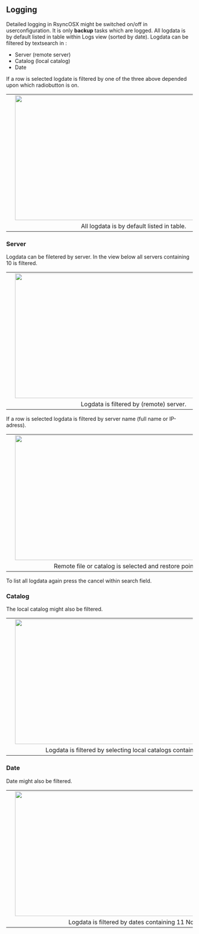 <h2>Logging</h2>

Detailed logging in RsyncOSX might be switched on/off in userconfiguration. It is only <b>backup</b> tasks which are logged. All logdata is by default listed in table within Logs view (sorted by date). Logdata can be filtered by textsearch in :

<ul>
<li>Server (remote server)</li>
<li>Catalog (local catalog)</li>
<li>Date</li>
</ul>

If a row is selected logdate is filtered by one of the three above depended upon which radiobutton is on. 


<table align="center" cellpadding="0" cellspacing="0" class="tr-caption-container" style="margin-left: auto; margin-right: auto; text-align: center;">
<tbody>
<tr><td style="text-align: center;">
<a href="https://1.bp.blogspot.com/-pRAT6BhfotI/WCc4JrBKzCI/AAAAAAAAL9Q/DsSa8F_Dna4Js7JVbVwKUd0PTc1iHAIZQCLcB/s1600/Screen%2BShot%2B2016-11-12%2Bat%2B16.35.18.png" imageanchor="1" style="margin-left: 1em; margin-right: 1em;"><img border="0" height="336" src="https://1.bp.blogspot.com/-pRAT6BhfotI/WCc4JrBKzCI/AAAAAAAAL9Q/DsSa8F_Dna4Js7JVbVwKUd0PTc1iHAIZQCLcB/s640/Screen%2BShot%2B2016-11-12%2Bat%2B16.35.18.png" width="640" /></a></a></td></tr>
<tr><td class="tr-caption" style="text-align: center;">All logdata is by default listed in table.</td></tr>
</tbody>
</table>

<h3>Server</h3>

Logdata can be filetered by server. In the view below all servers containing 10 is filtered. 

<table align="center" cellpadding="0" cellspacing="0" class="tr-caption-container" style="margin-left: auto; margin-right: auto; text-align: center;">
<tbody>
<tr><td style="text-align: center;">
<a href="https://4.bp.blogspot.com/-KDzgcdzuFKc/WCc4JlYnMEI/AAAAAAAAL9M/SO02FgALsS8sNx4Y-O0owyNk0VlOo_jWQCLcB/s1600/Screen%2BShot%2B2016-11-12%2Bat%2B16.35.43.png" imageanchor="1" style="margin-left: 1em; margin-right: 1em;"><img border="0" height="336" src="https://4.bp.blogspot.com/-KDzgcdzuFKc/WCc4JlYnMEI/AAAAAAAAL9M/SO02FgALsS8sNx4Y-O0owyNk0VlOo_jWQCLcB/s640/Screen%2BShot%2B2016-11-12%2Bat%2B16.35.43.png" width="640" /></a></a></td></tr>
<tr><td class="tr-caption" style="text-align: center;">Logdata is filtered by (remote) server.</td></tr>
</tbody>
</table>
If a row is selected logdata is filtered by server name (full name or IP-adress).
<table align="center" cellpadding="0" cellspacing="0" class="tr-caption-container" style="margin-left: auto; margin-right: auto; text-align: center;">
<tbody>
<tr><td style="text-align: center;">
<a href="https://2.bp.blogspot.com/-AvngDUv1xvw/WCc4JlStFTI/AAAAAAAAL9U/XQ4vwgo1LaQfCwEf22szcR7OctSY7rTcwCLcB/s1600/Screen%2BShot%2B2016-11-12%2Bat%2B16.36.22.png" imageanchor="1" style="margin-left: 1em; margin-right: 1em;"><img border="0" height="336" src="https://2.bp.blogspot.com/-AvngDUv1xvw/WCc4JlStFTI/AAAAAAAAL9U/XQ4vwgo1LaQfCwEf22szcR7OctSY7rTcwCLcB/s640/Screen%2BShot%2B2016-11-12%2Bat%2B16.36.22.png" width="640" /></a></a></td></tr>
<tr><td class="tr-caption" style="text-align: center;">Remote file or catalog is selected and restore point is set.</td></tr>
</tbody>
</table>
To list all logdata again press the cancel within search field.

<h3>Catalog</h3>

The local catalog might also be filtered. 

<table align="center" cellpadding="0" cellspacing="0" class="tr-caption-container" style="margin-left: auto; margin-right: auto; text-align: center;">
<tbody>
<tr><td style="text-align: center;">
<a href="https://3.bp.blogspot.com/-WjESuDYIh30/WCc4Lmu0jXI/AAAAAAAAL9c/ijLAqJ3dZ2M5nQIi22vwNIZqvQtQcboDACLcB/s1600/Screen%2BShot%2B2016-11-12%2Bat%2B16.36.47.png" imageanchor="1" style="margin-left: 1em; margin-right: 1em;"><img border="0" height="336" src="https://3.bp.blogspot.com/-WjESuDYIh30/WCc4Lmu0jXI/AAAAAAAAL9c/ijLAqJ3dZ2M5nQIi22vwNIZqvQtQcboDACLcB/s640/Screen%2BShot%2B2016-11-12%2Bat%2B16.36.47.png" width="640" /></a></a></td></tr>
<tr><td class="tr-caption" style="text-align: center;">Logdata is filtered by selecting local catalogs containing Xcode</td></tr>
</tbody>
</table>

<h3>Date</h3>

Date might also be filtered. 

<table align="center" cellpadding="0" cellspacing="0" class="tr-caption-container" style="margin-left: auto; margin-right: auto; text-align: center;">
<tbody>
<tr><td style="text-align: center;">
<a href="https://3.bp.blogspot.com/-rLCBRmi_uYo/WCc4LkerLTI/AAAAAAAAL9Y/-TwgFo1XFIoX7_13MFBGd_nhLums5uQsQCLcB/s1600/Screen%2BShot%2B2016-11-12%2Bat%2B16.37.16.png" imageanchor="1" style="margin-left: 1em; margin-right: 1em;"><img border="0" height="336" src="https://3.bp.blogspot.com/-rLCBRmi_uYo/WCc4LkerLTI/AAAAAAAAL9Y/-TwgFo1XFIoX7_13MFBGd_nhLums5uQsQCLcB/s640/Screen%2BShot%2B2016-11-12%2Bat%2B16.37.16.png" width="640" /></a></a></td></tr>
<tr><td class="tr-caption" style="text-align: center;">Logdata is filtered by dates containing 11 Nov.</td></tr>
</tbody>
</table>
